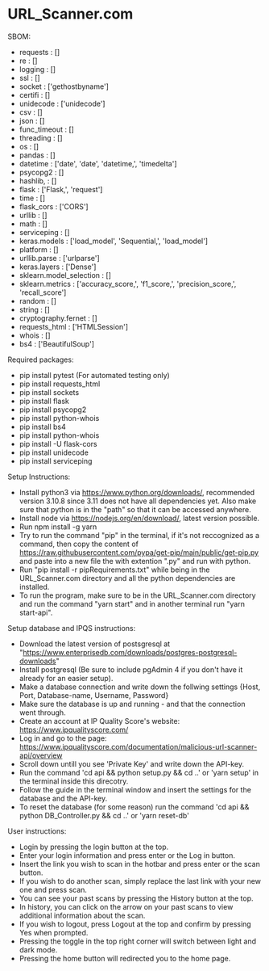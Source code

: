 # URL_Scanner.com

SBOM:
* requests : []
* re : []
* logging : []
* ssl : []
* socket : ['gethostbyname']
* certifi : []
* unidecode : ['unidecode']
* csv : []
* json : []
* func_timeout : []
* threading : []
* os : []
* pandas : []
* datetime : ['date', 'date', 'datetime,', 'timedelta']
* psycopg2 : []
* hashlib, : []
* flask : ['Flask,', 'request']
* time : []
* flask_cors : ['CORS']
* urllib : []
* math : []
* serviceping : []
* keras.models : ['load_model', 'Sequential,', 'load_model']
* platform : []
* urllib.parse : ['urlparse']
* keras.layers : ['Dense']
* sklearn.model_selection : []
* sklearn.metrics : ['accuracy_score,', 'f1_score,', 'precision_score,', 'recall_score']
* random : []
* string : []
* cryptography.fernet : []
* requests_html : ['HTMLSession']
* whois : []
* bs4 : ['BeautifulSoup']


Required packages:
 * pip install pytest (For automated testing only)
 * pip install requests_html
 * pip install sockets
 * pip install flask
 * pip install psycopg2
 * pip install python-whois
 * pip install bs4
 * pip install python-whois
 * pip install -U flask-cors
 * pip install unidecode
 * pip install serviceping


Setup Instructions:
 * Install python3 via https://www.python.org/downloads/, recommended version 3.10.8 since 3.11 does not have all dependencies yet.
   Also make sure that python is in the "path" so that it can be accessed anywhere.
 * Install node via https://nodejs.org/en/download/, latest version possible.
 * Run npm install -g yarn
 * Try to run the command "pip" in the terminal, if it's not reccognized as a command, then copy the content of https://raw.githubusercontent.com/pypa/get-pip/main/public/get-pip.py and paste into a new file the with extention ".py" and run with python.
 * Run "pip install -r pipRequirements.txt" while being in the URL_Scanner.com directory and all the python dependencies are installed.
 * To run the program, make sure to be in the URL_Scanner.com directory and run the command "yarn start" and in another terminal run "yarn start-api".

<!-- Setup database instructions:
 * Download the latest version of postsgresql at "https://www.enterprisedb.com/downloads/postgres-postgresql-downloads"
 * Install postgresql (Be sure to include pgAdmin 4 if you don't have it already).
 * Create the database in pgAdmin using these parameters: {host = 'localhost', dbname = 'postgres', user = 'postgres', password = 'url_scanner1', port = 5432}
 * Run the file /api/DB_Controller.py -->

Setup database and IPQS instructions:
 * Download the latest version of postsgresql at "https://www.enterprisedb.com/downloads/postgres-postgresql-downloads"
 * Install postgresql (Be sure to include pgAdmin 4 if you don't have it already for an easier setup).
 * Make a database connection and write down the follwing settings {Host, Port, Database-name, Username, Password}
 * Make sure the database is up and running - and that the connection went through.
 * Create an account at IP Quality Score's website: https://www.ipqualityscore.com/
 * Log in and go to the page: https://www.ipqualityscore.com/documentation/malicious-url-scanner-api/overview
 * Scroll down untill you see 'Private Key' and write down the API-key.
 * Run the command 'cd api && python setup.py && cd ..' or 'yarn setup' in the terminal inside this direcotry.
 * Follow the guide in the terminal window and insert the settings for the database and the API-key.
 * To reset the database (for some reason) run the command 'cd api && python DB_Controller.py && cd ..' or 'yarn reset-db'

User instructions:
 * Login by pressing the login button at the top.
 * Enter your login information and press enter or the Log in button.
 * Insert the link you wish to scan in the hotbar and press enter or the scan button.
 * If you wish to do another scan, simply replace the last link with your new one and press scan.
 * You can see your past scans by pressing the History button at the top.
 * In history, you can click on the arrow on your past scans to view additional information about the scan. 
 * If you wish to logout, press Logout at the top and confirm by pressing Yes when prompted.
 * Pressing the toggle in the top right corner will switch between light and dark mode.
 * Pressing the home button will redirected you to the home page. 
